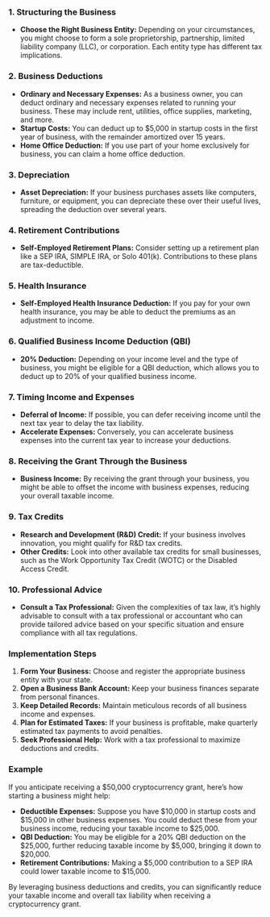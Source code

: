 ### 1. **Structuring the Business**

- **Choose the Right Business Entity:** Depending on your circumstances, you might choose to form a sole proprietorship, partnership, limited liability company (LLC), or corporation. Each entity type has different tax implications.

### 2. **Business Deductions**

- **Ordinary and Necessary Expenses:** As a business owner, you can deduct ordinary and necessary expenses related to running your business. These may include rent, utilities, office supplies, marketing, and more.
- **Startup Costs:** You can deduct up to $5,000 in startup costs in the first year of business, with the remainder amortized over 15 years.
- **Home Office Deduction:** If you use part of your home exclusively for business, you can claim a home office deduction.

### 3. **Depreciation**

- **Asset Depreciation:** If your business purchases assets like computers, furniture, or equipment, you can depreciate these over their useful lives, spreading the deduction over several years.

### 4. **Retirement Contributions**

- **Self-Employed Retirement Plans:** Consider setting up a retirement plan like a SEP IRA, SIMPLE IRA, or Solo 401(k). Contributions to these plans are tax-deductible.

### 5. **Health Insurance**

- **Self-Employed Health Insurance Deduction:** If you pay for your own health insurance, you may be able to deduct the premiums as an adjustment to income.

### 6. **Qualified Business Income Deduction (QBI)**

- **20% Deduction:** Depending on your income level and the type of business, you might be eligible for a QBI deduction, which allows you to deduct up to 20% of your qualified business income.

### 7. **Timing Income and Expenses**

- **Deferral of Income:** If possible, you can defer receiving income until the next tax year to delay the tax liability.
- **Accelerate Expenses:** Conversely, you can accelerate business expenses into the current tax year to increase your deductions.

### 8. **Receiving the Grant Through the Business**

- **Business Income:** By receiving the grant through your business, you might be able to offset the income with business expenses, reducing your overall taxable income.

### 9. **Tax Credits**

- **Research and Development (R&D) Credit:** If your business involves innovation, you might qualify for R&D tax credits.
- **Other Credits:** Look into other available tax credits for small businesses, such as the Work Opportunity Tax Credit (WOTC) or the Disabled Access Credit.

### 10. **Professional Advice**

- **Consult a Tax Professional:** Given the complexities of tax law, it’s highly advisable to consult with a tax professional or accountant who can provide tailored advice based on your specific situation and ensure compliance with all tax regulations.

### Implementation Steps

1. **Form Your Business:** Choose and register the appropriate business entity with your state.
2. **Open a Business Bank Account:** Keep your business finances separate from personal finances.
3. **Keep Detailed Records:** Maintain meticulous records of all business income and expenses.
4. **Plan for Estimated Taxes:** If your business is profitable, make quarterly estimated tax payments to avoid penalties.
5. **Seek Professional Help:** Work with a tax professional to maximize deductions and credits.

### Example

If you anticipate receiving a $50,000 cryptocurrency grant, here’s how starting a business might help:

- **Deductible Expenses:** Suppose you have $10,000 in startup costs and $15,000 in other business expenses. You could deduct these from your business income, reducing your taxable income to $25,000.
- **QBI Deduction:** You may be eligible for a 20% QBI deduction on the $25,000, further reducing taxable income by $5,000, bringing it down to $20,000.
- **Retirement Contributions:** Making a $5,000 contribution to a SEP IRA could lower taxable income to $15,000.

By leveraging business deductions and credits, you can significantly reduce your taxable income and overall tax liability when receiving a cryptocurrency grant.
